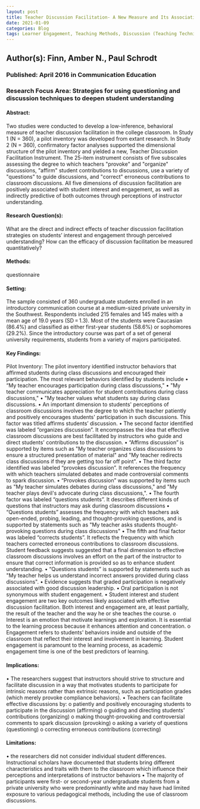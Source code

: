 ```yaml
---
layout: post
title: Teacher Discussion Facilitation- A New Measure and Its Associations with Students’ Perceived Understanding, Interest, and Engagement.
date: 2021-01-09
categories: Blog
tags: Learner Engagement, Teaching Methods, Discussion (Teaching Technique), Factor Analysis, College Faculty, Correlation, Teacher Student Relationship, Undergraduate Students, Communications, Introductory Courses, Questionnaires, Measures (Individuals), Maximum Likelihood Statistics, Construct Validity, Student Attitudes, Likert Scales, Structural Equation Models, Statistical Analysis
---
```


## Author(s): Finn, Amber N., Paul Schrodt

### Published: April 2016 in Communication Education

### Research Focus Area: Strategies for using questioning and discussion techniques to deepen student understanding

#### Abstract:
Two studies were conducted to develop a low-inference, behavioral measure of teacher discussion facilitation in the college classroom. In Study 1 (N = 360), a pilot inventory was developed from extant research. In Study 2 (N = 360), confirmatory factor analyses supported the dimensional structure of the pilot inventory and yielded a new, Teacher Discussion Facilitation Instrument. The 25-item instrument consists of five subscales assessing the degree to which teachers "provoke" and "organize" discussions, "affirm" student contributions to discussions, use a variety of "questions" to guide discussions, and "correct" erroneous contributions to classroom discussions. All five dimensions of discussion facilitation are positively associated with student interest and engagement, as well as indirectly predictive of both outcomes through perceptions of instructor understanding.


#### Research Question(s):
What are the direct and indirect effects of teacher discussion facilitation strategies on students’ interest and engagement through perceived understanding? How can the efficacy of discussion facilitation be measured quantitatively?


#### Methods:
questionnaire


#### Setting:
The sample consisted of 360 undergraduate students enrolled in an introductory communication course at a medium-sized private university in the Southwest. Respondents included 215 females and 145 males with a mean age of 19.0 years (SD = 1.3). Most of the students were Caucasian (86.4%) and classified as either first-year students (58.6%) or sophomores (29.2%). Since the introductory course was part of a set of general university requirements, students from a variety of majors participated.


#### Key Findings:
Pilot Inventory: The pilot inventory identified instructor behaviors that affirmed students during class discussions and encouraged their participation. The most relevant behaviors identified by students include • “My teacher encourages participation during class discussions,"  • "My teacher communicates appreciation for student contributions during class discussions,"  • "My teacher values what students say during class discussions. • An important dimension to students' perceptions of classroom discussions involves the degree to which the teacher patiently and positively encourages students' participation in such discussions. This factor was titled affirms students’ discussion. • The second factor identified was labeled ”organizes discussion”. It encompasses the idea that effective classroom discussions are best facilitated by instructors who guide and direct students' contributions to the discussion. • “Affirms discussion” is supported by items such as "My teacher organizes class discussions to ensure a structured presentation of material" and "My teacher redirects class discussions if they are getting too far off point". • The third factor identified was labeled “provokes discussion”. It references the frequency with which teachers simulated debates and made controversial comments to spark discussion. • “Provokes discussion” was supported by items such as "My teacher simulates debates during class discussions," and "My teacher plays devil's advocate during class discussions,". • The fourth factor was labeled “questions students”. It describes different kinds of questions that instructors may ask during classroom discussions • “Questions students” assesses the frequency with which teachers ask open-ended, probing, leading, and thought-provoking questions, and is supported by statements such as "My teacher asks students thought-provoking questions during class discussions" • The fifth and final factor was labeled “corrects students”. It reflects the frequency with which teachers corrected erroneous contributions to classroom discussions. Student feedback suggests suggested that a final dimension to effective classroom discussions involves an effort on the part of the instructor to ensure that correct information is provided so as to enhance student understanding. • “Questions students” is supported by statements such as "My teacher helps us understand incorrect answers provided during class discussions". • Evidence suggests that graded participation is negatively associated with good discussion leadership. • Oral participation is not synonymous with student engagement.  • Student interest and student engagement are two key outcomes likely associated with effective discussion facilitation. Both interest and engagement are, at least partially, the result of the teacher and the way he or she teaches the course. o Interest is an emotion that motivate learnings and exploration. It is essential to the learning process because it enhances attention and concentration. o Engagement refers to students' behaviors inside and outside of the classroom that reflect their interest and involvement in learning. Student engagement is paramount to the learning process, as academic engagement time is one of the best predictors of learning. 


#### Implications:
• The researchers suggest that instructors should strive to structure and facilitate discussion in a way that motivates students to participate for intrinsic reasons rather than extrinsic reasons, such as participation grades (which merely provoke compliance behaviors). • Teachers can facilitate effective discussions by: o patiently and positively encouraging students to participate in the discussion (affirming) o guiding and directing students' contributions (organizing) o making thought-provoking and controversial comments to spark discussion (provoking) o asking a variety of questions (questioning) o correcting erroneous contributions (correcting) 


#### Limitations:
• the researchers did not consider individual student differences. Instructional scholars have documented that students bring different characteristics and traits with them to the classroom which influence their perceptions and interpretations of instructor behaviors  • The majority of participants were first- or second-year undergraduate students from a private university who were predominantly white and may have had limited exposure to various pedagogical methods, including the use of classroom discussions.  


